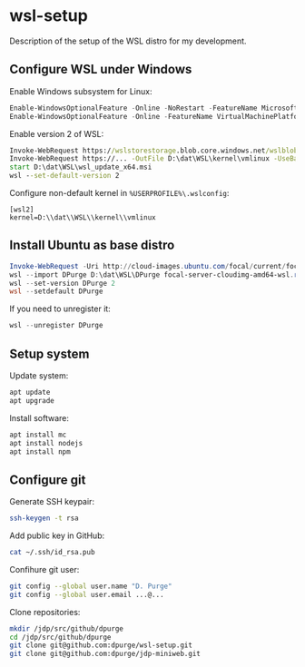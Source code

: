 # wsl-setup

Description of the setup of the WSL distro for my development.

## Configure WSL under Windows

Enable Windows subsystem for Linux:

```powershell
Enable-WindowsOptionalFeature -Online -NoRestart -FeatureName Microsoft-Windows-Subsystem-Linux
Enable-WindowsOptionalFeature -Online -FeatureName VirtualMachinePlatform -NoRestart
```

Enable version 2 of WSL:

```cmd
Invoke-WebRequest https://wslstorestorage.blob.core.windows.net/wslblob/wsl_update_x64.msi -OutFile D:\dat\WSL\wsl_update_x64.msi -UseBasicParsing
Invoke-WebRequest https://... -OutFile D:\dat\WSL\kernel\vmlinux -UseBasicParsing
start D:\dat\WSL\wsl_update_x64.msi
wsl --set-default-version 2
```

Configure non-default kernel in `%USERPROFILE%\.wslconfig`:

```
[wsl2]
kernel=D:\\dat\\WSL\\kernel\\vmlinux
```

## Install Ubuntu as base distro

```powershell
Invoke-WebRequest -Uri http://cloud-images.ubuntu.com/focal/current/focal-server-cloudimg-amd64-wsl.rootfs.tar.gz -OutFile focal-server-cloudimg-amd64-wsl.rootfs.tar.gz -UseBasicParsing
wsl --import DPurge D:\dat\WSL\DPurge focal-server-cloudimg-amd64-wsl.rootfs.tar.gz
wsl --set-version DPurge 2
wsl --setdefault DPurge
```

If you need to unregister it:

```powershell
wsl --unregister DPurge
```

## Setup system

Update system:

```bash
apt update
apt upgrade
```

Install software:

```bash
apt install mc
apt install nodejs
apt install npm
```

## Configure git

Generate SSH keypair:

```bash
ssh-keygen -t rsa
```

Add public key in GitHub:

```bash
cat ~/.ssh/id_rsa.pub
```

Confihure git user:

```bash
git config --global user.name "D. Purge"
git config --global user.email ...@...
```

Clone repositories:

```bash
mkdir /jdp/src/github/dpurge
cd /jdp/src/github/dpurge
git clone git@github.com:dpurge/wsl-setup.git
git clone git@github.com:dpurge/jdp-miniweb.git
```
